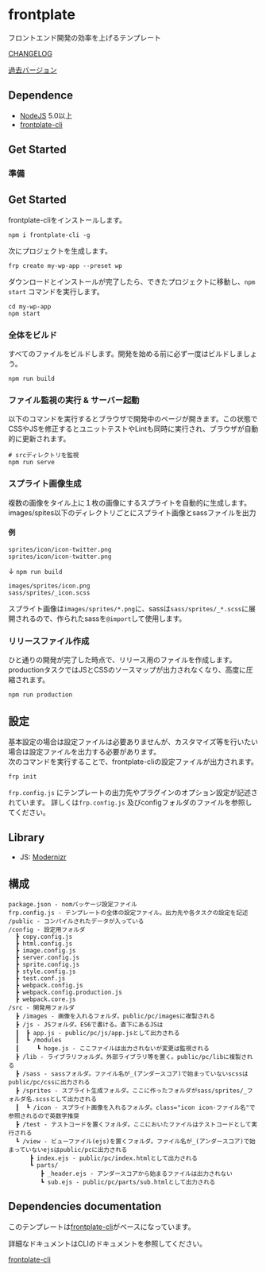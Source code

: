 # frontplate

フロントエンド開発の効率を上げるテンプレート

[CHANGELOG](https://github.com/frontainer/frontplate/blob/master/CHANGELOG.md)

[過去バージョン](https://github.com/frontainer/frontplate/releases)

## Dependence

* [NodeJS](https://nodejs.org/) 5.0以上
* [frontplate-cli](https://www.npmjs.com/package/frontplate-cli)

## Get Started

### 準備

## Get Started

frontplate-cliをインストールします。

```
npm i frontplate-cli -g
```

次にプロジェクトを生成します。

```
frp create my-wp-app --preset wp
```

ダウンロードとインストールが完了したら、できたプロジェクトに移動し、`npm start` コマンドを実行します。

```
cd my-wp-app
npm start
```

### 全体をビルド

すべてのファイルをビルドします。開発を始める前に必ず一度はビルドしましょう。

```
npm run build
```

### ファイル監視の実行 & サーバー起動

以下のコマンドを実行するとブラウザで開発中のページが開きます。この状態でCSSやJSを修正するとユニットテストやLintも同時に実行され、ブラウザが自動的に更新されます。

```
# srcディレクトリを監視
npm run serve
```

### スプライト画像生成

複数の画像をタイル上に１枚の画像にするスプライトを自動的に生成します。images/spites以下のディレクトリごとにスプライト画像とsassファイルを出力

#### 例

```
sprites/icon/icon-twitter.png
sprites/icon/icon-twitter.png
```
↓ `npm run build`
```
images/sprites/icon.png
sass/sprites/_icon.scss
```

スプライト画像は`images/sprites/*.png`に、sassは`sass/sprites/_*.scss`に展開されるので、作られたsassを`@import`して使用します。

### リリースファイル作成

ひと通りの開発が完了した時点で、リリース用のファイルを作成します。
productionタスクではJSとCSSのソースマップが出力されなくなり、高度に圧縮されます。
```
npm run production
```

## 設定

基本設定の場合は設定ファイルは必要ありませんが、カスタマイズ等を行いたい場合は設定ファイルを出力する必要があります。  
次のコマンドを実行することで、frontplate-cliの設定ファイルが出力されます。

```
frp init
```

`frp.config.js` にテンプレートの出力先やプラグインのオプション設定が記述されています。
詳しくは`frp.config.js` 及びconfigフォルダのファイルを参照してください。

## Library

- JS:   [Modernizr](http://modernizr.com/)

## 構成

```
package.json - nomパッケージ設定ファイル
frp.config.js - テンプレートの全体の設定ファイル。出力先や各タスクの設定を記述
/public - コンパイルされたデータが入っている
/config - 設定用フォルダ
  ┣ copy.config.js
  ┣ html.config.js
  ┣ image.config.js
  ┣ server.config.js
  ┣ sprite.config.js
  ┣ style.config.js
  ┣ test.conf.js
  ┣ webpack.config.js
  ┣ webpack.config.production.js
  ┣ webpack.core.js
/src - 開発用フォルダ
  ┣ /images - 画像を入れるフォルダ。public/pc/imagesに複製される
  ┣ /js - JSフォルダ。ES6で書ける。直下にあるJSは
  ┃  ┣ app.js - public/pc/js/app.jsとして出力される
  ┃  ┗ /modules
  ┃     ┗ hoge.js - ここファイルは出力されないが変更は監視される
  ┣ /lib - ライブラリフォルダ。外部ライブラリ等を置く。public/pc/libに複製される
  ┣ /sass - sassフォルダ。ファイル名が_(アンダースコア)で始まっていないscssはpublic/pc/cssに出力される
  ┣ /sprites - スプライト生成フォルダ。ここに作ったフォルダがsass/sprites/_フォルダ名.scssとして出力される
  ┃  ┗ /icon - スプライト画像を入れるフォルダ。class="icon icon-ファイル名"で参照されるので英数字推奨
  ┣ /test - テストコードを置くフォルダ。ここにおいたファイルはテストコードとして実行される
  ┗ /view - ビューファイル(ejs)を置くフォルダ。ファイル名が_(アンダースコア)で始まっていないejsはpublic/pcに出力される
      ┣ index.ejs - public/pc/index.htmlとして出力される
      ┗ parts/
         ┣ _header.ejs - アンダースコアから始まるファイルは出力されない
         ┗ sub.ejs - public/pc/parts/sub.htmlとして出力される
```

## Dependencies documentation

このテンプレートは[frontplate-cli](https://github.com/frontainer/frontplate-cli)がベースになっています。

詳細なドキュメントはCLIのドキュメントを参照してください。

[frontplate-cli](https://github.com/frontainer/frontplate-cli)
